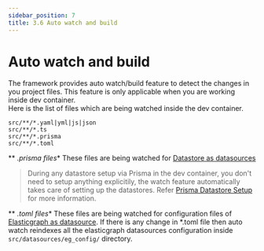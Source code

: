 ```yaml
---
sidebar_position: 7
title: 3.6 Auto watch and build
---
```


# Auto watch and build
The framework provides auto watch/build feature to detect the changes in you project files. This feature is only applicable when you are working inside dev container.  
Here is the list of files which are being watched inside the dev container.

```
src/**/*.yaml|yml|js|json
src/**/*.ts
src/**/*.prisma
src/**/*.toml
```

** *.prisma files**
These files are being watched for [Datastore as datasources](../datasources/datastore.md)

> During any datastore setup via Prisma in the dev container, you don't need to setup anything explicitily, the watch feature automatically takes care of setting up the datastores. Refer [Prisma Datastore Setup](../datasources/datastore.md/#prisma-datastore-setup) for more information.

** *.toml files**
These files are being watched for configuration files of [Elasticgraph as datasource](../datasources/elasticgraph.md/#753-configuration-files-of-elasticgraph). If there is any change in *.toml file then auto watch reindexes all the elasticgraph datasources configuration inside `src/datasources/eg_config/` directory.
